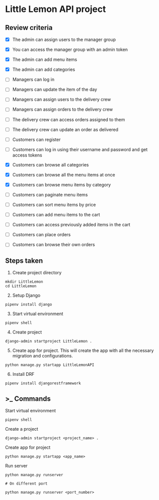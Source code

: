 # Little Lemon API project

## Review criteria

- [x] The admin can assign users to the manager group

- [x] You can access the manager group with an admin token

- [x] The admin can add menu items 

- [x] The admin can add categories

- [ ] Managers can log in 

- [ ] Managers can update the item of the day

- [ ] Managers can assign users to the delivery crew

- [ ] Managers can assign orders to the delivery crew

- [ ] The delivery crew can access orders assigned to them

- [ ] The delivery crew can update an order as delivered

- [ ] Customers can register

- [ ] Customers can log in using their username and password and get access tokens

- [x] Customers can browse all categories 

- [x] Customers can browse all the menu items at once

- [x] Customers can browse menu items by category

- [ ] Customers can paginate menu items

- [ ] Customers can sort menu items by price

- [ ] Customers can add menu items to the cart

- [ ] Customers can access previously added items in the cart

- [ ] Customers can place orders

- [ ] Customers can browse their own orders



## Steps taken

1. Create project directory
```
mkdir LittleLemon
cd LittleLemon
```

2. Setup Django
```
pipenv install django
```

3. Start virtual environment
```
pipenv shell
```

4. Create project
```
django-admin startproject LittleLemon .
```

5. Create app for project. This will create the app with all the necessary migration and configurations.
```
python manage.py startapp LittleLemonAPI
```

6. Install DRF
```
pipenv install djangorestframework
```

## >_ Commands

Start virtual environment
```
pipenv shell
```

Create a project
```
django-admin startproject <project_name> .
```

Create app for project
```
python manage.py startapp <app_name>
```

Run server
```
python manage.py runserver

# On different port

python manage.py runserver <port_number>
```